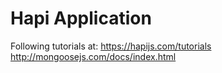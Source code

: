 # Hapi Application
Following tutorials at:
 https://hapijs.com/tutorials
 http://mongoosejs.com/docs/index.html

